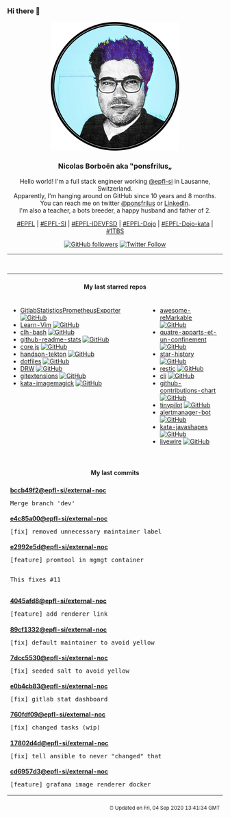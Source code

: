 ### Hi there 👋

<p align="center">
  <!-- use https://avatars3.githubusercontent.com/u/176002?v=4 for your default github picture -->
  <img src="https://raw.githubusercontent.com/ponsfrilus/ponsfrilus/master/img/ponsfrilus.png" title="Nicolas Borboën aka ‟ponsfrilus„" alt="Nicolas Borboën aka ‟ponsfrilus„" />
  <h3 align="center">
    Nicolas Borboën aka ‟ponsfrilus„
  </h3>
  <p align="center">
    Hello world! I'm a full stack engineer working <a href="https://github.com/epfl-si">@epfl-si</a> in Lausanne, Switzerland.
    <br />Apparently, I'm hanging around on GitHub since 10 years and 8 months.
    <br />You can reach me on twitter <a href="https://twitter.com/ponsfrilus">@ponsfrilus</a> or <a href="http://linkedin.com/in/nicolasborboen">LinkedIn</a>.
    <br />I'm also a teacher, a bots breeder, a happy husband and father of 2.
  </p>
  <p align="center">
    <a href="https://www.epfl.ch">#EPFL</a> | 
    <a href="https://github.com/epfl-si/">#EPFL-SI</a> | 
    <a href="https://github.com/epfl-idevfsd">#EPFL-IDEVFSD</a> | 
    <a href="https://github.com/topics/epfl-dojo">#EPFL-Dojo</a> | 
    <a href="https://github.com/topics/epfl-dojo-kata">#EPFL-Dojo-kata</a> | 
    <a href="https://en.wikipedia.org/wiki/Indentation_style#Variant:_1TBS_(OTBS)">#1TBS</a>
  </p>
  <p align="center">
    <a href="https://github.com/ponsfrilus"><img alt="GitHub followers" src="https://img.shields.io/github/followers/ponsfrilus?label=Follow%20me%20on%20github&style=social"></a>
    <a href="https://twitter.com/ponsfrilus"><img alt="Twitter Follow" src="https://img.shields.io/twitter/follow/ponsfrilus?label=follow%20me%20on%20twitter&style=social"></a>
  </p>
  </p><hr><table align="center">
<tr>
<td colspan="2" align="center"><h4>My last starred repos</h4></td>
</tr>
<tr>
<td valign="top">
<ul>
<li>
<a href="https://github.com/epfl-dojo/GitlabStatisticsPrometheusExporter" title="Gitlab Statistics Prometheus Exporter" target="_blank">GitlabStatisticsPrometheusExporter</a>&nbsp;<a href="https://github.com/epfl-dojo/GitlabStatisticsPrometheusExporter" title="Gitlab Statistics Prometheus Exporter" target="_blank"><img src="https://img.shields.io/github/stars/epfl-dojo/GitlabStatisticsPrometheusExporter?style=social" alt="GitHub"></a>
</li>
<li>
<a href="https://github.com/iggredible/Learn-Vim" title="A book for learning the Vim editor the smart way." target="_blank">Learn-Vim</a>&nbsp;<a href="https://github.com/iggredible/Learn-Vim" title="A book for learning the Vim editor the smart way." target="_blank"><img src="https://img.shields.io/github/stars/iggredible/Learn-Vim?style=social" alt="GitHub"></a>
</li>
<li>
<a href="https://github.com/CommandLineHeroes/clh-bash" title="Arcade game to show your Command Line Hero skills!  The game challenges you to enter as many valid commands as you can in 60 seconds!" target="_blank">clh-bash</a>&nbsp;<a href="https://github.com/CommandLineHeroes/clh-bash" title="Arcade game to show your Command Line Hero skills!  The game challenges you to enter as many valid commands as you can in 60 seconds!" target="_blank"><img src="https://img.shields.io/github/stars/CommandLineHeroes/clh-bash?style=social" alt="GitHub"></a>
</li>
<li>
<a href="https://github.com/anuraghazra/github-readme-stats" title=":zap: Dynamically generated stats for your github readmes" target="_blank">github-readme-stats</a>&nbsp;<a href="https://github.com/anuraghazra/github-readme-stats" title=":zap: Dynamically generated stats for your github readmes" target="_blank"><img src="https://img.shields.io/github/stars/anuraghazra/github-readme-stats?style=social" alt="GitHub"></a>
</li>
<li>
<a href="https://github.com/octokit/core.js" title="Extendable client for GitHub's REST & GraphQL APIs" target="_blank">core.js</a>&nbsp;<a href="https://github.com/octokit/core.js" title="Extendable client for GitHub's REST & GraphQL APIs" target="_blank"><img src="https://img.shields.io/github/stars/octokit/core.js?style=social" alt="GitHub"></a>
</li>
<li>
<a href="https://github.com/joellord/handson-tekton" title="null" target="_blank">handson-tekton</a>&nbsp;<a href="https://github.com/joellord/handson-tekton" title="null" target="_blank"><img src="https://img.shields.io/github/stars/joellord/handson-tekton?style=social" alt="GitHub"></a>
</li>
<li>
<a href="https://github.com/williambelle/dotfiles" title="My Ubuntu / macOS dotfiles" target="_blank">dotfiles</a>&nbsp;<a href="https://github.com/williambelle/dotfiles" title="My Ubuntu / macOS dotfiles" target="_blank"><img src="https://img.shields.io/github/stars/williambelle/dotfiles?style=social" alt="GitHub"></a>
</li>
<li>
<a href="https://github.com/DojoRally/DRW" title="null" target="_blank">DRW</a>&nbsp;<a href="https://github.com/DojoRally/DRW" title="null" target="_blank"><img src="https://img.shields.io/github/stars/DojoRally/DRW?style=social" alt="GitHub"></a>
</li>
<li>
<a href="https://github.com/gitextensions/gitextensions" title="Git Extensions is a standalone UI tool for managing git repositories. It also integrates with Windows Explorer and Microsoft Visual Studio (2015/2017/2019)." target="_blank">gitextensions</a>&nbsp;<a href="https://github.com/gitextensions/gitextensions" title="Git Extensions is a standalone UI tool for managing git repositories. It also integrates with Windows Explorer and Microsoft Visual Studio (2015/2017/2019)." target="_blank"><img src="https://img.shields.io/github/stars/gitextensions/gitextensions?style=social" alt="GitHub"></a>
</li>
<li>
<a href="https://github.com/epfl-dojo/kata-imagemagick" title="Introduction to Image Magick" target="_blank">kata-imagemagick</a>&nbsp;<a href="https://github.com/epfl-dojo/kata-imagemagick" title="Introduction to Image Magick" target="_blank"><img src="https://img.shields.io/github/stars/epfl-dojo/kata-imagemagick?style=social" alt="GitHub"></a>
</li>
</ul>
<img width="450" height="1" /></td>
<td valign="top">
<ul>
<li>
<a href="https://github.com/reHackable/awesome-reMarkable" title="A curated list of projects related to the reMarkable tablet" target="_blank">awesome-reMarkable</a>&nbsp;<a href="https://github.com/reHackable/awesome-reMarkable" title="A curated list of projects related to the reMarkable tablet" target="_blank"><img src="https://img.shields.io/github/stars/reHackable/awesome-reMarkable?style=social" alt="GitHub"></a>
</li>
<li>
<a href="https://github.com/IMI-initiative/quatre-apparts-et-un-confinement" title="Repository for the free open-source web-based mobile game "Covidou"" target="_blank">quatre-apparts-et-un-confinement</a>&nbsp;<a href="https://github.com/IMI-initiative/quatre-apparts-et-un-confinement" title="Repository for the free open-source web-based mobile game "Covidou"" target="_blank"><img src="https://img.shields.io/github/stars/IMI-initiative/quatre-apparts-et-un-confinement?style=social" alt="GitHub"></a>
</li>
<li>
<a href="https://github.com/timqian/star-history" title="The missing star history graph of github repos" target="_blank">star-history</a>&nbsp;<a href="https://github.com/timqian/star-history" title="The missing star history graph of github repos" target="_blank"><img src="https://img.shields.io/github/stars/timqian/star-history?style=social" alt="GitHub"></a>
</li>
<li>
<a href="https://github.com/restic/restic" title="Fast, secure, efficient backup program" target="_blank">restic</a>&nbsp;<a href="https://github.com/restic/restic" title="Fast, secure, efficient backup program" target="_blank"><img src="https://img.shields.io/github/stars/restic/restic?style=social" alt="GitHub"></a>
</li>
<li>
<a href="https://github.com/tektoncd/cli" title="A CLI for interacting with Tekton!" target="_blank">cli</a>&nbsp;<a href="https://github.com/tektoncd/cli" title="A CLI for interacting with Tekton!" target="_blank"><img src="https://img.shields.io/github/stars/tektoncd/cli?style=social" alt="GitHub"></a>
</li>
<li>
<a href="https://github.com/sallar/github-contributions-chart" title=":octocat: Generate an image of all your Github contributions" target="_blank">github-contributions-chart</a>&nbsp;<a href="https://github.com/sallar/github-contributions-chart" title=":octocat: Generate an image of all your Github contributions" target="_blank"><img src="https://img.shields.io/github/stars/sallar/github-contributions-chart?style=social" alt="GitHub"></a>
</li>
<li>
<a href="https://github.com/mtlynch/tinypilot" title="Use your Raspberry Pi as a browser-based KVM." target="_blank">tinypilot</a>&nbsp;<a href="https://github.com/mtlynch/tinypilot" title="Use your Raspberry Pi as a browser-based KVM." target="_blank"><img src="https://img.shields.io/github/stars/mtlynch/tinypilot?style=social" alt="GitHub"></a>
</li>
<li>
<a href="https://github.com/metalmatze/alertmanager-bot" title="Bot for Prometheus' Alertmanager" target="_blank">alertmanager-bot</a>&nbsp;<a href="https://github.com/metalmatze/alertmanager-bot" title="Bot for Prometheus' Alertmanager" target="_blank"><img src="https://img.shields.io/github/stars/metalmatze/alertmanager-bot?style=social" alt="GitHub"></a>
</li>
<li>
<a href="https://github.com/TacticsCH/kata-javashapes" title="Recreation of an exam I had" target="_blank">kata-javashapes</a>&nbsp;<a href="https://github.com/TacticsCH/kata-javashapes" title="Recreation of an exam I had" target="_blank"><img src="https://img.shields.io/github/stars/TacticsCH/kata-javashapes?style=social" alt="GitHub"></a>
</li>
<li>
<a href="https://github.com/livewire/livewire" title="A full-stack framework for Laravel that takes the pain out of building dynamic UIs." target="_blank">livewire</a>&nbsp;<a href="https://github.com/livewire/livewire" title="A full-stack framework for Laravel that takes the pain out of building dynamic UIs." target="_blank"><img src="https://img.shields.io/github/stars/livewire/livewire?style=social" alt="GitHub"></a>
</li>
</ul>
<img width="450" height="1" /></td>
</tr>
<tr>
<td colspan="2" align="center"><h4>My last commits</h4></td>
</tr>
<tr>
        <td colspan="2">
          <div><strong><a href="https://api.github.com/repos/epfl-si/external-noc/commits/bccb49f203bc0169de0e469bc1ba22483b130454" title="2020-09-03T18:03:06.000+02:00" target="_blank">bccb49f2</a><a href="https://github.com/epfl-si">@epfl-si</a><a href="https://github.com/epfl-si/external-noc" title="External Network Operations Center for EPFL SI IDEV-FSD">/external-noc</a></strong></div>
          <pre>Merge branch 'dev'</pre>
        </td>
        </tr><tr>
        <td colspan="2">
          <div><strong><a href="https://api.github.com/repos/epfl-si/external-noc/commits/e4c85a005c08511b3abf341aa648740ce9c41043" title="2020-09-03T18:00:34.000+02:00" target="_blank">e4c85a00</a><a href="https://github.com/epfl-si">@epfl-si</a><a href="https://github.com/epfl-si/external-noc" title="External Network Operations Center for EPFL SI IDEV-FSD">/external-noc</a></strong></div>
          <pre>[fix] removed unnecessary maintainer label</pre>
        </td>
        </tr><tr>
        <td colspan="2">
          <div><strong><a href="https://api.github.com/repos/epfl-si/external-noc/commits/e2992e5dda5df9a51d800bc3f14ae7e152bbcd72" title="2020-09-03T14:45:36.000+02:00" target="_blank">e2992e5d</a><a href="https://github.com/epfl-si">@epfl-si</a><a href="https://github.com/epfl-si/external-noc" title="External Network Operations Center for EPFL SI IDEV-FSD">/external-noc</a></strong></div>
          <pre>[feature] promtool in mgmgt container

This fixes #11</pre>
        </td>
        </tr><tr>
        <td colspan="2">
          <div><strong><a href="https://api.github.com/repos/epfl-si/external-noc/commits/4045afd85e7ac6b4bb9f5e06682a47b474dcd25b" title="2020-09-03T14:18:15.000+02:00" target="_blank">4045afd8</a><a href="https://github.com/epfl-si">@epfl-si</a><a href="https://github.com/epfl-si/external-noc" title="External Network Operations Center for EPFL SI IDEV-FSD">/external-noc</a></strong></div>
          <pre>[feature] add renderer link</pre>
        </td>
        </tr><tr>
        <td colspan="2">
          <div><strong><a href="https://api.github.com/repos/epfl-si/external-noc/commits/89cf1332aef9082d3014c23139316063f47a453b" title="2020-09-03T14:00:14.000+02:00" target="_blank">89cf1332</a><a href="https://github.com/epfl-si">@epfl-si</a><a href="https://github.com/epfl-si/external-noc" title="External Network Operations Center for EPFL SI IDEV-FSD">/external-noc</a></strong></div>
          <pre>[fix] default maintainer to avoid yellow</pre>
        </td>
        </tr><tr>
        <td colspan="2">
          <div><strong><a href="https://api.github.com/repos/epfl-si/external-noc/commits/7dcc55303813dcb4a8c82d9dded5ba5649932ef7" title="2020-09-03T13:59:21.000+02:00" target="_blank">7dcc5530</a><a href="https://github.com/epfl-si">@epfl-si</a><a href="https://github.com/epfl-si/external-noc" title="External Network Operations Center for EPFL SI IDEV-FSD">/external-noc</a></strong></div>
          <pre>[fix] seeded salt to avoid yellow</pre>
        </td>
        </tr><tr>
        <td colspan="2">
          <div><strong><a href="https://api.github.com/repos/epfl-si/external-noc/commits/e0b4cb8364646cd1f3d5209bb889c0e899a17e0a" title="2020-09-01T18:04:12.000+02:00" target="_blank">e0b4cb83</a><a href="https://github.com/epfl-si">@epfl-si</a><a href="https://github.com/epfl-si/external-noc" title="External Network Operations Center for EPFL SI IDEV-FSD">/external-noc</a></strong></div>
          <pre>[fix] gitlab stat dashboard</pre>
        </td>
        </tr><tr>
        <td colspan="2">
          <div><strong><a href="https://api.github.com/repos/epfl-si/external-noc/commits/760fdf09d5a4a1c0d89e365f0ca6cea3ef4f8af2" title="2020-09-01T18:03:59.000+02:00" target="_blank">760fdf09</a><a href="https://github.com/epfl-si">@epfl-si</a><a href="https://github.com/epfl-si/external-noc" title="External Network Operations Center for EPFL SI IDEV-FSD">/external-noc</a></strong></div>
          <pre>[fix] changed tasks (wip)</pre>
        </td>
        </tr><tr>
        <td colspan="2">
          <div><strong><a href="https://api.github.com/repos/epfl-si/external-noc/commits/17802d4de977d120668ec023d50332f03a5b290c" title="2020-09-01T17:44:52.000+02:00" target="_blank">17802d4d</a><a href="https://github.com/epfl-si">@epfl-si</a><a href="https://github.com/epfl-si/external-noc" title="External Network Operations Center for EPFL SI IDEV-FSD">/external-noc</a></strong></div>
          <pre>[fix] tell ansible to never "changed" that</pre>
        </td>
        </tr><tr>
        <td colspan="2">
          <div><strong><a href="https://api.github.com/repos/epfl-si/external-noc/commits/cd6957d3d78efe9652144ad6102e452d2b2c202d" title="2020-09-01T17:44:32.000+02:00" target="_blank">cd6957d3</a><a href="https://github.com/epfl-si">@epfl-si</a><a href="https://github.com/epfl-si/external-noc" title="External Network Operations Center for EPFL SI IDEV-FSD">/external-noc</a></strong></div>
          <pre>[feature] grafana image renderer docker</pre>
        </td>
        </tr><tfoot>
<tr>
<td colspan="2" align="right">
<img width="900" height="1" />
<small>⏰ Updated on Fri, 04 Sep 2020 13:41:34 GMT</small>
</td>
</tr>
</tfoot>
<br />
</table>
